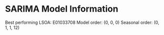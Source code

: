 # SARIMA Model Information

Best performing LSOA: E01033708
Model order: (0, 0, 0)
Seasonal order: (0, 1, 1, 12)
